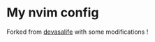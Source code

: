 # My nvim config

Forked from [devasalife](https://www.youtube.com/watch?v=FW2X1CXrU1w&t=550s&ab_channel=devaslife) with some modifications !
